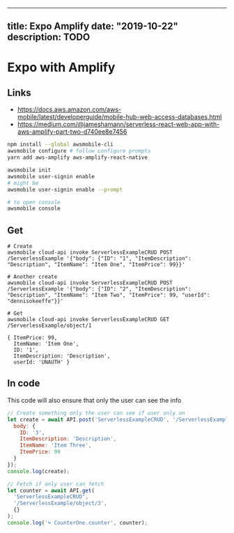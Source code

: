 
---
title: Expo Amplify
date: "2019-10-22"
description: TODO
---

# Expo with Amplify

## Links

- https://docs.aws.amazon.com/aws-mobile/latest/developerguide/mobile-hub-web-access-databases.html
- https://medium.com/@jameshamann/serverless-react-web-app-with-aws-amplify-part-two-d740ee8e7456

```bash
npm install --global awsmobile-cli
awsmobile configure # follow configure prompts
yarn add aws-amplify aws-amplify-react-native

awsmobile init
awsmobile user-signin enable
# might be
awsmobile user-signin enable --prompt

# to open console
awsmobile console
```

## Get

```
# Create
awsmobile cloud-api invoke ServerlessExampleCRUD POST /ServerlessExample '{"body": {"ID": "1", "ItemDescription": "Description", "ItemName": "Item One", "ItemPrice": 99}}'

# Another create
awsmobile cloud-api invoke ServerlessExampleCRUD POST /ServerlessExample '{"body": {"ID": "2", "ItemDescription": "Description", "ItemName": "Item Two", "ItemPrice": 99, "userId": "dennisokeeffe"}}'

# Get
awsmobile cloud-api invoke ServerlessExampleCRUD GET /ServerlessExample/object/1

{ ItemPrice: 99,
  ItemName: 'Item One',
  ID: '1',
  ItemDescription: 'Description',
  userId: 'UNAUTH' }
```

## In code

This code will also ensure that only the user can see the info

```javascript
// Create something only the user can see if user only on
let create = await API.post('ServerlessExampleCRUD', '/ServerlessExample', {
  body: {
    ID: '3',
    ItemDescription: 'Description',
    ItemName: 'Item Three',
    ItemPrice: 99
  }
});
console.log(create);

// Fetch if only user can fetch
let counter = await API.get(
  'ServerlessExampleCRUD',
  '/ServerlessExample/object/3',
  {}
);
console.log('> CounterOne.counter', counter);
```

